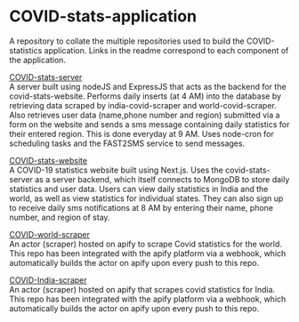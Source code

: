 # COVID-stats-application
A repository to collate the multiple repositories used to build the COVID-statistics application. Links in the readme correspond to each component of the application.

[COVID-stats-server](https://github.com/Manas-Shankar/covid-stats-server) <br>
A server built using nodeJS and ExpressJS that acts as the backend for the covid-stats-website.
Performs daily inserts (at 4 AM) into the database by retrieving data scraped by india-covid-scraper and world-covid-scraper.
Also retrieves user data (name,phone number and region) submitted via a form on the website and sends a sms message containing daily statistics for their entered region. This is done everyday at 9 AM.
Uses node-cron for scheduling tasks and the FAST2SMS service to send messages.<br>


[COVID-stats-website](https://github.com/Manas-Shankar/covid-stats-website) <br>
A COVID-19 statistics website built using Next.js. Uses the covid-stats-server as a server backend, which itself connects to MongoDB to store daily statistics and user data.
Users can view daily statistics in India and the world, as well as view statistics for individual states.
They can also sign up to receive daily sms notifications at 8 AM by entering their name, phone number, and region of stay.<br>

[COVID-world-scraper](https://github.com/Manas-Shankar/world-covid-scraper) <br>
An actor (scraper) hosted on apify to scrape Covid statistics for the world. This repo has been integrated with the apify platform via a webhook, which automatically builds the actor on apify upon every push to this repo.<br>

[COVID-India-scraper](https://github.com/Manas-Shankar/india-covid-scraper) <br>
An actor (scraper) hosted on apify that scrapes covid statistics for India. This repo has been integrated with the apify platform via a webhook, which automatically builds the actor on apify upon every push to this repo.<br>


